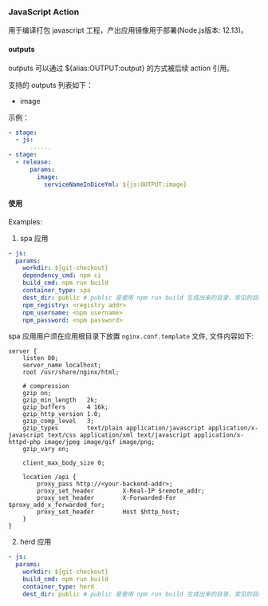 ### JavaScript Action

用于编译打包 javascript 工程，产出应用镜像用于部署(Node.js版本: 12.13)。

#### outputs

outputs 可以通过 ${alias:OUTPUT:output} 的方式被后续 action 引用。

支持的 outputs 列表如下：

- image

示例：

```yaml
- stage:
  - js:
      ......
- stage:
  - release:
      params:
        image: 
          serviceNameInDiceYml: ${js:OUTPUT:image}
```

#### 使用

Examples:

1. spa 应用

```yml
- js:
  params:
    workdir: ${git-checkout}
    dependency_cmd: npm ci
    build_cmd: npm run build
    container_type: spa
    dest_dir: public # public 是使用 npm run build 生成出来的目录，常见的目录有：public、dist 等
    npm_registry: <registry addr>
    npm_username: <npm username>
    npm_password: <npm password>
```

spa 应用用户须在应用根目录下放置 `nginx.conf.template` 文件, 文件内容如下:

```
server {
    listen 80;
    server_name localhost;
    root /usr/share/nginx/html;

    # compression
    gzip on;
    gzip_min_length   2k;
    gzip_buffers      4 16k;
    gzip_http_version 1.0;
    gzip_comp_level   3;
    gzip_types        text/plain application/javascript application/x-javascript text/css application/xml text/javascript application/x-httpd-php image/jpeg image/gif image/png;
    gzip_vary on;

    client_max_body_size 0;

    location /api {
        proxy_pass http://<your-backend-addr>;
        proxy_set_header        X-Real-IP $remote_addr;
        proxy_set_header        X-Forwarded-For $proxy_add_x_forwarded_for;
        proxy_set_header        Host $http_host;
    }
}
```

2. herd 应用

```yml
- js:
  params:
    workdir: ${git-checkout}
    build_cmd: npm run build
    container_type: herd
    dest_dir: public # public 是使用 npm run build 生成出来的目录，常见的目录有：public、dist 等
```
